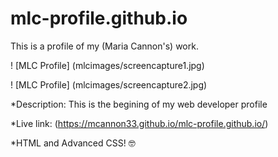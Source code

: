 # mlc-profile.github.io
This is a profile of my (Maria Cannon's) work. 

! [MLC Profile] (mlcimages/screencapture1.jpg)

! [MLC Profile] (mlcimages/screencapture2.jpg)

*Description: This is the begining of my web developer profile 

*Live link: (https://mcannon33.github.io/mlc-profile.github.io/)

*HTML and Advanced CSS! :nerd_face:
